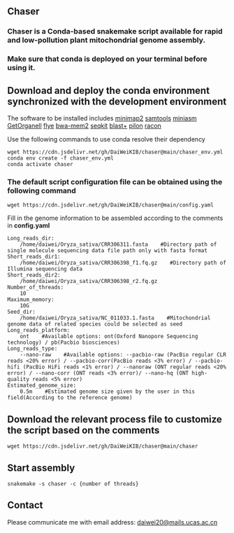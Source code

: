 **Chaser**
-------------------------------------------------------------------------------------------------------------
### Chaser is a Conda-based snakemake script available for rapid and low-pollution plant mitochondrial genome assembly.  
### Make sure that conda is deployed on your terminal before using it.  

## Download and deploy the conda environment synchronized with the development environment
The software to be installed includes [minimap2](https://github.com/lh3/minimap2)  [samtools](http://www.htslib.org/)  [miniasm](https://github.com/lh3/miniasm/)  [GetOrganell](https://github.com/Kinggerm/GetOrganelle)  [flye](https://github.com/mikolmogorov/Flye)  [bwa-mem2](https://github.com/bwa-mem2/bwa-mem2)  [seqkit](https://github.com/shenwei356/seqkit)  [blast+](https://blast.ncbi.nlm.nih.gov/doc/blast-help/downloadblastdata.html)  [pilon](https://github.com/broadinstitute/pilon)  [racon](https://github.com/isovic/racon)

Use the following commands to use conda resolve their dependency

    wget https://cdn.jsdelivr.net/gh/DaiWeiKIB/chaser@main/chaser_env.yml    
    conda env create -f chaser_env.yml  
    conda activate chaser  

### The default script configuration file can be obtained using the following command  

    wget https://cdn.jsdelivr.net/gh/DaiWeiKIB/chaser@main/config.yaml  
    
Fill in the genome information to be assembled according to the comments in **config.yaml**  

    Long_reads_dir:
        /home/daiwei/Oryza_sativa/CRR306311.fasta    #Directory path of single molecule sequencing data file path only with fasta format
    Short_reads_dir1:
        /home/daiwei/Oryza_sativa/CRR306398_f1.fq.gz    #Directory path of Illumina sequencing data
    Short_reads_dir2:
        /home/daiwei/Oryza_sativa/CRR306398_r2.fq.gz
    Number_of_threads: 
        10
    Maximum_memory:
        10G
    Seed_dir:
        /home/daiwei/Oryza_sativa/NC_011033.1.fasta    #Mitochondrial genome data of related species could be selected as seed
    Long_reads_platform:
        ont    #Available options: ont(Oxford Nanopore Sequencing technology) / pb(Pacbio biosciences)
    Long_reads_type:
        --nano-raw    #Available options: --pacbio-raw (PacBio regular CLR reads <20% error) / --pacbio-corr(PacBio reads <3% error) / --pacbio-hifi (PacBio HiFi reads <1% error) / --nanoraw (ONT regular reads <20% error) / --nano-corr (ONT reads <3% error)/ --nano-hq (ONT high-quality reads <5% error)
    Estimated_genome_size:
        0.5m    #Estimated genome size given by the user in this field(According to the reference genome)
## Download the relevant process file to customize the script based on the comments  

    wget https://cdn.jsdelivr.net/gh/DaiWeiKIB/chaser@main/chaser

## Start assembly  

    snakemake -s chaser -c {number of threads}

## Contact
Please communicate me with email address: daiwei20@mails.ucas.ac.cn
